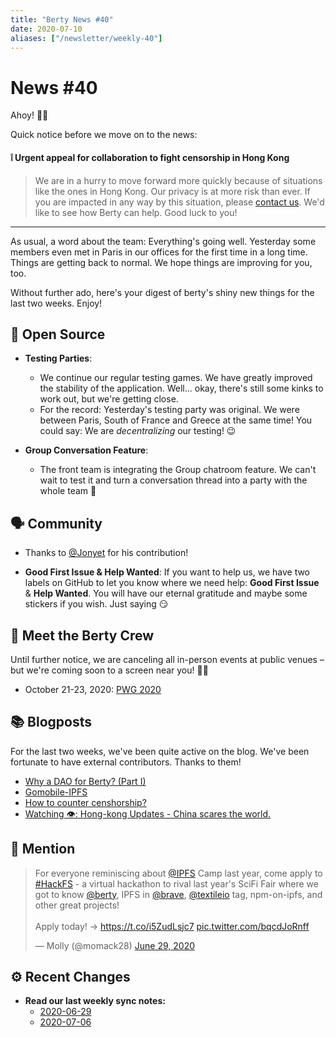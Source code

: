 ```yaml
---
title: "Berty News #40"
date: 2020-07-10
aliases: ["/newsletter/weekly-40"]
---
```


# News #40

Ahoy! 🏴‍☠️

Quick notice before we move on to the news:

#### ❕ Urgent appeal for collaboration to fight censorship in Hong Kong

> We are in a hurry to move forward more quickly because of situations like the ones in Hong Kong. Our privacy is at more risk than ever. If you are impacted in any way by this situation, please [contact us](https://berty.tech/contact). We'd like to see how Berty can help. Good luck to you! 

-----

As usual, a word about the team: Everything's going well. Yesterday some members even met in Paris in our offices for the first time in a long time. Things are getting back to normal. We hope things are improving for you, too. 

Without further ado, here's your digest of berty's shiny new things for the last two weeks. Enjoy!


## 🚀 Open Source


* **Testing Parties**: 
    * We continue our regular testing games. We have greatly improved the stability of the application. Well... okay, there's still some kinks to work out, but we're getting close. 
    * For the record: Yesterday's testing party was original. We were between Paris, South of France and Greece at the same time! You could say: We are _decentralizing_ our testing! 😉 

* **Group Conversation Feature**:
    * The front team is integrating the Group chatroom feature. We can't wait to test it and turn a conversation thread into a party with the whole team 🎈


## 🗣️ Community

* Thanks to [@Jonyet](https://github.com/jonyet) for his contribution!

* **Good First Issue & Help Wanted**: If you want to help us, we have two labels on GitHub to let you know where we need help: **Good First Issue** & **Help Wanted**. You will have our eternal gratitude and maybe some stickers if you wish. Just saying 😏




## 🎉 Meet the Berty Crew

Until further notice, we are canceling all in-person events at public venues – but we're coming soon to a screen near you! 🚧🚧

* October 21-23, 2020: [PWG 2020](https://www.planetiers.com/worldgathering/)



## 📚 Blogposts

For the last two weeks, we've been quite active on the blog. We've been fortunate to have external contributors. Thanks to them!

* [Why a DAO for Berty? (Part I)](https://berty.tech/blog/dao-berty-1/)
* [Gomobile-IPFS
](https://berty.tech/blog/gomobile-ipfs/)
* [How to counter censhorship?](https://berty.tech/blog/countering-censorship/)
* [Watching 👁️: Hong-kong Updates - China scares the world.](https://berty.tech/blog/watching-hongkong/)


## 💌 Mention 

<blockquote class="twitter-tweet"><p lang="en" dir="ltr">For everyone reminiscing about <a href="https://twitter.com/IPFS?ref_src=twsrc%5Etfw">@IPFS</a> Camp last year, come apply to <a href="https://twitter.com/hashtag/HackFS?src=hash&amp;ref_src=twsrc%5Etfw">#HackFS</a> - a virtual hackathon to rival last year&#39;s SciFi Fair where we got to know <a href="https://twitter.com/berty?ref_src=twsrc%5Etfw">@berty</a>, IPFS in <a href="https://twitter.com/brave?ref_src=twsrc%5Etfw">@brave</a>, <a href="https://twitter.com/textileio?ref_src=twsrc%5Etfw">@textileio</a> tag, npm-on-ipfs, and other great projects! <br><br>Apply today! → <a href="https://t.co/i5ZudLsjc7">https://t.co/i5ZudLsjc7</a> <a href="https://t.co/bqcdJoRnff">pic.twitter.com/bqcdJoRnff</a></p>&mdash; Molly (@momack28) <a href="https://twitter.com/momack28/status/1277681188774141953?ref_src=twsrc%5Etfw">June 29, 2020</a></blockquote> <script async src="https://platform.twitter.com/widgets.js" charset="utf-8"></script>




## ⚙️ Recent Changes


* **Read our last weekly sync notes:**
    * [2020-06-29](https://github.com/berty/community/blob/master/meeting-notes/2020/Q2/2020-06-29--staff-team-weekly-sync.md)
    * [2020-07-06](https://github.com/berty/community/blob/master/meeting-notes/2020/Q3/2020-07-06--staff-team-weekly-sync.md)

